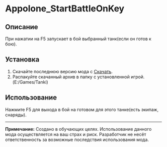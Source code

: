 # Appolone_StartBattleOnKey

## Описание

При нажатии на F5 запускает в бой выбранный танк(если он готов к бою).

## Установка

1. Скачайте последнюю версию мода с [Скачать](https://github.com/G3tHx/MT_StartBattleOnKey.git).
2. Распакуйте скачанный архив в папку с установленной игрой. (E:/Games/Tanki)

## Использование

Нажмите F5 для выхода в бой на готовом для этого танке(есть экипаж, снаряды).

---
**Примечание:** Создано в обучающих целях. Использование данного мода осуществляется на ваш страх и риск. Разработчик не несёт ответственность за возможные последствия использования мода. 
